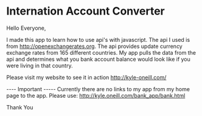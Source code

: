 # Internation Account Converter

Hello Everyone,

I made this app to learn how to use api's with javascript. The api I used is from
http://openexchangerates.org. The api provides update currency exchange rates from 
165 different countries. My app pulls the data from the api and determines what you
bank account balance would look like if you were living in that country.
 
Please visit my website to see it in action
http://kyle-oneill.com/

---- Important -----
Currently there are no links to my app from my home page to the app.
Please use: http://kyle.oneill.com/bank_app/bank.html

Thank You


